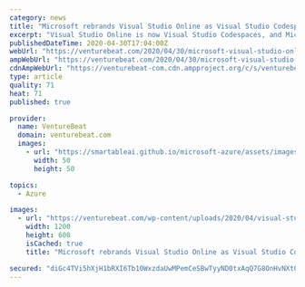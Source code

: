 ```yaml
---
category: news
title: "Microsoft rebrands Visual Studio Online as Visual Studio Codespaces, cuts pricing by over 60%"
excerpt: "Visual Studio Online is now Visual Studio Codespaces, and Microsoft will be cutting prices charged to developers by over 60% effective May 19."
publishedDateTime: 2020-04-30T17:04:00Z
webUrl: "https://venturebeat.com/2020/04/30/microsoft-visual-studio-online-codespaces-pricing/"
ampWebUrl: "https://venturebeat.com/2020/04/30/microsoft-visual-studio-online-codespaces-pricing/amp/"
cdnAmpWebUrl: "https://venturebeat-com.cdn.ampproject.org/c/s/venturebeat.com/2020/04/30/microsoft-visual-studio-online-codespaces-pricing/amp/"
type: article
quality: 71
heat: 71
published: true

provider:
  name: VentureBeat
  domain: venturebeat.com
  images:
    - url: "https://smartableai.github.io/microsoft-azure/assets/images/organizations/venturebeat.com-50x50.jpg"
      width: 50
      height: 50

topics:
  - Azure

images:
  - url: "https://venturebeat.com/wp-content/uploads/2020/04/visual-studio-codespaces.png?fit=1200%2C600&strip=all"
    width: 1200
    height: 600
    isCached: true
    title: "Microsoft rebrands Visual Studio Online as Visual Studio Codespaces, cuts pricing by over 60%"

secured: "diGc4TVi5hXjH1bRXI6Tb10WxzdaUwMPemCeSBwTyyND0txAqQ7G8OnHvNXt0Q40BhRbz7PJ6yg68xE++whhndI/jMSNfivjh3kPlPMn5gSBVnCEOddJls0PSfxky56FJhe/wXpo4Z5h3I8MO6U+l9dAGX/6I8kz5YF0QJsucDRhj8qH0Ge7g5J39yZcKT11apTzcjY8s1LUDL6S/otu0klKaYVerV8CeGxrXcScv3YMCG01keHnH0mYyYmtm4P1f8PgQBkAdDQ34Jp7t21v/yjfpj/9TzwwBR5JAdvWBE6W2qlxUNKbmavluN/g0cGQtD7sRuvUpj/swR6ZzGkUA/0VKDsVZAlftegdxU4iqsCKsUcSkl4P0qmR9O+XSNHKJQWB9qpMCT9REwcH5S59xCVfXFpPOYDCbmzQhzny22dhv5v5n/cVZlZXG2ZiexB/PnZ5yK868cerF11eDDcmm7G7U/LBztAsho9efKdP22k=;sp+t6lDuOH7K9Ip1q77WkA=="
---
```


